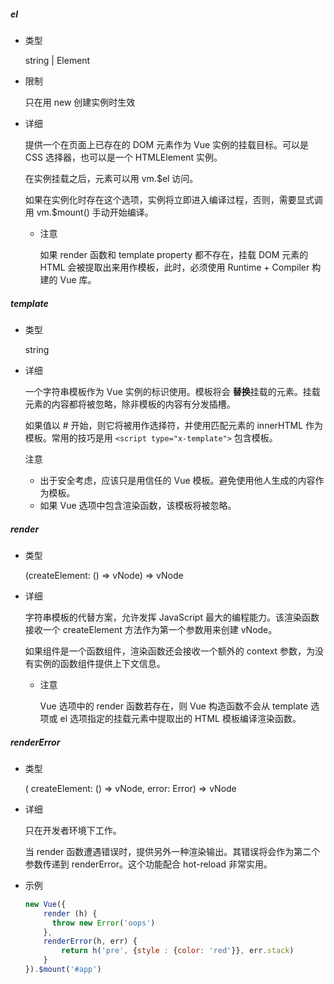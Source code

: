 ##### el

- 类型

  string | Element

- 限制

  只在用 new 创建实例时生效

- 详细

  提供一个在页面上已存在的 DOM 元素作为 Vue 实例的挂载目标。可以是 CSS 选择器，也可以是一个 HTMLElement 实例。

  在实例挂载之后，元素可以用 vm.$el 访问。

  如果在实例化时存在这个选项，实例将立即进入编译过程，否则，需要显式调用 vm.$mount() 手动开始编译。

  - 注意

    如果 render 函数和 template property 都不存在，挂载 DOM 元素的 HTML 会被提取出来用作模板，此时，必须使用 Runtime + Compiler 构建的 Vue 库。

##### template

- 类型

  string

- 详细

  一个字符串模板作为 Vue 实例的标识使用。模板将会 <strong>替换</strong>挂载的元素。挂载元素的内容都将被忽略，除非模板的内容有分发插槽。

  如果值以 # 开始，则它将被用作选择符，并使用匹配元素的 innerHTML 作为模板。常用的技巧是用  `<script type="x-template">` 包含模板。

  注意

  - 出于安全考虑，应该只是用信任的 Vue 模板。避免使用他人生成的内容作为模板。
  - 如果 Vue 选项中包含渲染函数，该模板将被忽略。

##### render 

- 类型

  (createElement: () => vNode) => vNode

- 详细

  字符串模板的代替方案，允许发挥 JavaScript 最大的编程能力。该渲染函数接收一个 createElement 方法作为第一个参数用来创建 vNode。

  如果组件是一个函数组件，渲染函数还会接收一个额外的 context 参数，为没有实例的函数组件提供上下文信息。

  - 注意

    Vue 选项中的 render 函数若存在，则 Vue 构造函数不会从 template 选项或 el 选项指定的挂载元素中提取出的 HTML 模板编译渲染函数。

##### renderError

- 类型

  ( createElement: () => vNode, error: Error) => vNode

- 详细

  只在开发者环境下工作。

  当 render 函数遭遇错误时，提供另外一种渲染输出。其错误将会作为第二个参数传递到 renderError。这个功能配合 hot-reload 非常实用。

- 示例

  ```js
  new Vue({
      render (h) {
        throw new Error('oops')
      },
      renderError(h, err) {
          return h('pre', {style : {color: 'red'}}, err.stack)
      }
  }).$mount('#app')
  ```
  
  